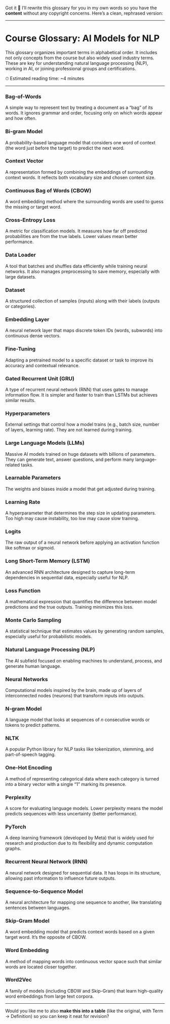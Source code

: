 Got it 💙 I’ll rewrite this glossary for you in my own words so you have the **content** without any copyright concerns. Here’s a clean, rephrased version:

---

# Course Glossary: AI Models for NLP

This glossary organizes important terms in alphabetical order. It includes not only concepts from the course but also widely used industry terms. These are key for understanding natural language processing (NLP), working in AI, or joining professional groups and certifications.

⏱ Estimated reading time: \~4 minutes

---

### Bag-of-Words

A simple way to represent text by treating a document as a “bag” of its words. It ignores grammar and order, focusing only on which words appear and how often.

### Bi-gram Model

A probability-based language model that considers one word of context (the word just before the target) to predict the next word.

### Context Vector

A representation formed by combining the embeddings of surrounding context words. It reflects both vocabulary size and chosen context size.

### Continuous Bag of Words (CBOW)

A word embedding method where the surrounding words are used to guess the missing or target word.

### Cross-Entropy Loss

A metric for classification models. It measures how far off predicted probabilities are from the true labels. Lower values mean better performance.

### Data Loader

A tool that batches and shuffles data efficiently while training neural networks. It also manages preprocessing to save memory, especially with large datasets.

### Dataset

A structured collection of samples (inputs) along with their labels (outputs or categories).

### Embedding Layer

A neural network layer that maps discrete token IDs (words, subwords) into continuous dense vectors.

### Fine-Tuning

Adapting a pretrained model to a specific dataset or task to improve its accuracy and contextual relevance.

### Gated Recurrent Unit (GRU)

A type of recurrent neural network (RNN) that uses gates to manage information flow. It is simpler and faster to train than LSTMs but achieves similar results.

### Hyperparameters

External settings that control how a model trains (e.g., batch size, number of layers, learning rate). They are not learned during training.

### Large Language Models (LLMs)

Massive AI models trained on huge datasets with billions of parameters. They can generate text, answer questions, and perform many language-related tasks.

### Learnable Parameters

The weights and biases inside a model that get adjusted during training.

### Learning Rate

A hyperparameter that determines the step size in updating parameters. Too high may cause instability, too low may cause slow training.

### Logits

The raw output of a neural network before applying an activation function like softmax or sigmoid.

### Long Short-Term Memory (LSTM)

An advanced RNN architecture designed to capture long-term dependencies in sequential data, especially useful for NLP.

### Loss Function

A mathematical expression that quantifies the difference between model predictions and the true outputs. Training minimizes this loss.

### Monte Carlo Sampling

A statistical technique that estimates values by generating random samples, especially useful for probabilistic models.

### Natural Language Processing (NLP)

The AI subfield focused on enabling machines to understand, process, and generate human language.

### Neural Networks

Computational models inspired by the brain, made up of layers of interconnected nodes (neurons) that transform inputs into outputs.

### N-gram Model

A language model that looks at sequences of *n* consecutive words or tokens to predict patterns.

### NLTK

A popular Python library for NLP tasks like tokenization, stemming, and part-of-speech tagging.

### One-Hot Encoding

A method of representing categorical data where each category is turned into a binary vector with a single “1” marking its presence.

### Perplexity

A score for evaluating language models. Lower perplexity means the model predicts sequences with less uncertainty (better performance).

### PyTorch

A deep learning framework (developed by Meta) that is widely used for research and production due to its flexibility and dynamic computation graphs.

### Recurrent Neural Network (RNN)

A neural network designed for sequential data. It has loops in its structure, allowing past information to influence future outputs.

### Sequence-to-Sequence Model

A neural architecture for mapping one sequence to another, like translating sentences between languages.

### Skip-Gram Model

A word embedding model that predicts context words based on a given target word. It’s the opposite of CBOW.

### Word Embedding

A method of mapping words into continuous vector space such that similar words are located closer together.

### Word2Vec

A family of models (including CBOW and Skip-Gram) that learn high-quality word embeddings from large text corpora.

---

Would you like me to also **make this into a table** (like the original, with Term → Definition) so you can keep it neat for revision?
